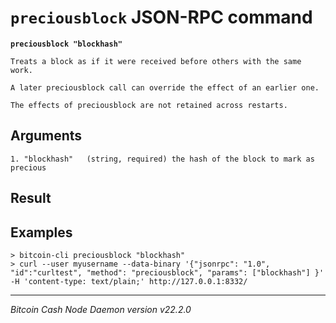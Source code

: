 `preciousblock` JSON-RPC command
================================

**`preciousblock "blockhash"`**

```
Treats a block as if it were received before others with the same work.

A later preciousblock call can override the effect of an earlier one.

The effects of preciousblock are not retained across restarts.
```

Arguments
---------

```
1. "blockhash"   (string, required) the hash of the block to mark as precious
```

Result
------

Examples
--------

```
> bitcoin-cli preciousblock "blockhash"
> curl --user myusername --data-binary '{"jsonrpc": "1.0", "id":"curltest", "method": "preciousblock", "params": ["blockhash"] }' -H 'content-type: text/plain;' http://127.0.0.1:8332/
```

***

*Bitcoin Cash Node Daemon version v22.2.0*
